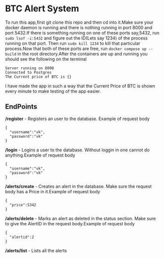 # BTC Alert System

To run this app,first git clone this repo and then cd into it.Make sure your docker daemon is running and there is nothing running in port 8000 and port 5432.If there is something running on one of these ports say,5432, run `sudo lsof -i:5432` and figure out the ID(Lets say 1234) of the process running on that port. Then run `sudo kill 1234` to kill that particular process.Now that both of these ports are free, run `docker compose up --build` in the root directory.After the containers are up and running you should see the following on the terminal 

```
Server running on 8000
Connected to Postgres
The Current price of BTC is {}
```

I have made the app in such a way that the Current Price of BTC is shown every minute to make testing of the app easier.


## EndPoints


**/register** - Registers an user to the database. Example of request body 
```
{
  "username":"vk",
  "password":"vk"
}
```

**/login** - Logins a user to the database. Without loggin in one cannot do anything.Example of request body 
```
{
  "username":"vk",
  "password":"vk"
}
```

**/alerts/create** - Creates an alert in the database. Make sure the request body has a Price in it.Example of request body 
```
{
  "price":5342
}
```

**/alerts/delete** - Marks an alert as deleted in the status section. Make sure to give the AlertID in the request body.Example of request body 
```
{
  "alertid":2
}
```
**/alerts/list** - Lists all the alerts


